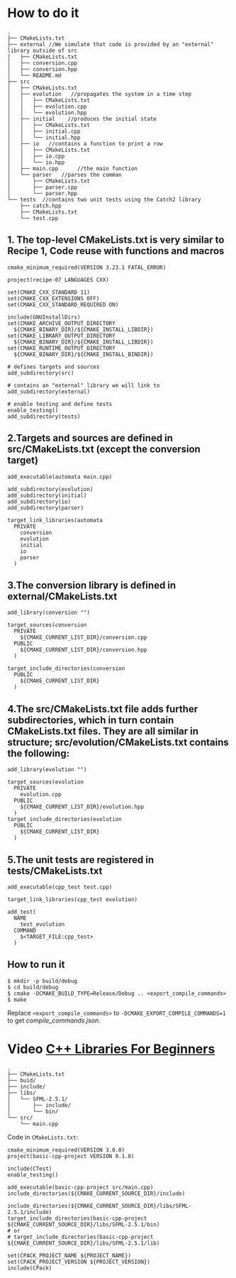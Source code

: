 # How to do it

```
.
├── CMakeLists.txt
├── external //We simulate that code is provided by an "external" library outside of src
│   ├── CMakeLists.txt
│   ├── conversion.cpp
│   ├── conversion.hpp
│   └── README.md
├── src
│   ├── CMakeLists.txt
│   ├── evolution   //propagates the system in a time step
│   │   ├── CMakeLists.txt
│   │   ├── evolution.cpp
│   │   └── evolution.hpp
│   ├── initial    //produces the initial state
│   │   ├── CMakeLists.txt
│   │   ├── initial.cpp
│   │   └── initial.hpp
│   ├── io   //contains a function to print a row
│   │   ├── CMakeLists.txt
│   │   ├── io.cpp
│   │   └── io.hpp
│   ├── main.cpp      //the main function
│   └── parser   //parses the comman
│       ├── CMakeLists.txt
│       ├── parser.cpp
│       └── parser.hpp
└── tests  //contains two unit tests using the Catch2 library
    ├── catch.hpp
    ├── CMakeLists.txt
    └── test.cpp
```

## 1. The top-level CMakeLists.txt is very similar to Recipe 1, Code reuse with functions and macros

```
cmake_minimum_required(VERSION 3.23.1 FATAL_ERROR)

project(recipe-07 LANGUAGES CXX)

set(CMAKE_CXX_STANDARD 11)
set(CMAKE_CXX_EXTENSIONS OFF)
set(CMAKE_CXX_STANDARD_REQUIRED ON)

include(GNUInstallDirs)
set(CMAKE_ARCHIVE_OUTPUT_DIRECTORY
  ${CMAKE_BINARY_DIR}/${CMAKE_INSTALL_LIBDIR})
set(CMAKE_LIBRARY_OUTPUT_DIRECTORY
  ${CMAKE_BINARY_DIR}/${CMAKE_INSTALL_LIBDIR})
set(CMAKE_RUNTIME_OUTPUT_DIRECTORY
  ${CMAKE_BINARY_DIR}/${CMAKE_INSTALL_BINDIR})

# defines targets and sources
add_subdirectory(src)

# contains an "external" library we will link to
add_subdirectory(external)

# enable testing and define tests
enable_testing()
add_subdirectory(tests)
```

## 2.Targets and sources are defined in src/CMakeLists.txt (except the conversion target)

```
add_executable(automata main.cpp)

add_subdirectory(evolution)
add_subdirectory(initial)
add_subdirectory(io)
add_subdirectory(parser)

target_link_libraries(automata
  PRIVATE
    conversion
    evolution
    initial
    io
    parser
  )
```

## 3.The conversion library is defined in external/CMakeLists.txt

```
add_library(conversion "")

target_sources(conversion
  PRIVATE
    ${CMAKE_CURRENT_LIST_DIR}/conversion.cpp
  PUBLIC
    ${CMAKE_CURRENT_LIST_DIR}/conversion.hpp
  )

target_include_directories(conversion
  PUBLIC
    ${CMAKE_CURRENT_LIST_DIR}
  )
```

## 4.The src/CMakeLists.txt file adds further subdirectories, which in turn contain CMakeLists.txt files. They are all similar in structure; src/evolution/CMakeLists.txt contains the following:

```
add_library(evolution "")

target_sources(evolution
  PRIVATE
    evolution.cpp
  PUBLIC
    ${CMAKE_CURRENT_LIST_DIR}/evolution.hpp
  )
target_include_directories(evolution
  PUBLIC
    ${CMAKE_CURRENT_LIST_DIR}
  )
```

## 5.The unit tests are registered in tests/CMakeLists.txt

```
add_executable(cpp_test test.cpp)

target_link_libraries(cpp_test evolution)

add_test(
  NAME
    test_evolution
  COMMAND
    $<TARGET_FILE:cpp_test>
  )
```

## How to run it

```
$ mkdir -p build/debug
$ cd build/debug
$ cmake -DCMAKE_BUILD_TYPE=Release/Debug .. <export_compile_commands>
$ make
```

Replace `<export_compile_commands>` to `-DCMAKE_EXPORT_COMPILE_COMMANDS=1`
to get *compile\_commands.json*.


# Video [C++ Libraries For Beginners](https://www.youtube.com/watch?v=a5kUr-u2UNo)

```
.
├── CMakeLists.txt
├── buid/
├── include/
├── libs/
│   └── SFML-2.5.1/
│       ├── include/
│       └── bin/
└── src/
    └── main.cpp
```

Code in `CMakeLists.txt`:

```
cmake_minimum_required(VERSION 3.0.0)
project(basic-cpp-project VERSION 0.1.0)

include(CTest)
enable_testing()

add_executable(basic-cpp-project src/main.cpp)
include_directories(${CMAKE_CURRENT_SOURCE_DIR}/include)

include_directories(${CMAKE_CURRENT_SOURCE_DIR}/libs/SFML-2.5.1/include)
target_include_directories(basic-cpp-project ${CMAKE_CURRENT_SOURCE_DIR}/libs/SFML-2.5.1/bin)
# or
# target_include_directories(basic-cpp-project ${CMAKE_CURRENT_SOURCE_DIR}/libs/SFML-2.5.1/lib)

set(CPACK_PROJECT_NAME ${PROJECT_NAME})
set(CPACK_PROJECT_VERSION ${PROJECT_VERSION})
include(CPack)
```

